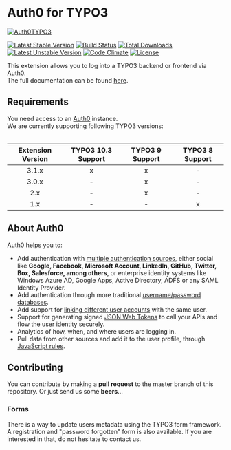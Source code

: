 Auth0 for TYPO3
===============
[![Auth0TYPO3](https://www.Leuchtfeuer.com/fileadmin/github/auth0-for-typo3/TYPO3-Auth0.png "Auth0 for TYPO3")](https://www.Leuchtfeuer.com/)

[![Latest Stable Version](https://poser.pugx.org/bitmotion/auth0/v/stable)](https://packagist.org/packages/bitmotion/auth0)
[![Build Status](https://travis-ci.com/Leuchtfeuer/auth0-for-typo3.svg?branch=master)](https://travis-ci.com/Leuchtfeuer/auth0-for-typo3)
[![Total Downloads](https://poser.pugx.org/bitmotion/auth0/downloads)](https://packagist.org/packages/bitmotion/auth0)
[![Latest Unstable Version](https://poser.pugx.org/bitmotion/auth0/v/unstable)](https://packagist.org/packages/bitmotion/auth0)
[![Code Climate](https://codeclimate.com/github/Leuchtfeuer/auth0-for-typo3/badges/gpa.svg)](https://codeclimate.com/github/Leuchtfeuer/auth0-for-typo3)
[![License](https://poser.pugx.org/bitmotion/auth0/license)](https://packagist.org/packages/bitmotion/auth0)

This extension allows you to log into a TYPO3 backend or frontend via Auth0.  
The full documentation can be found [here](https://docs.typo3.org/p/bitmotion/auth0/master/en-us/).

## Requirements ##

You need access to an [Auth0](https://auth0.com/) instance.  
We are currently supporting following TYPO3 versions:<br><br>

| Extension Version | TYPO3 10.3 Support | TYPO3 9 Support | TYPO3 8 Support |
| :-: | :-: | :-: | :-: |
| 3.1.x             | x                  | x               | -               |
| 3.0.x             | -                  | x               | -               |
| 2.x               | -                  | x               | -               |
| 1.x               | -                  | -               | x               |

## About Auth0 ##
Auth0 helps you to:

* Add authentication with [multiple authentication sources](https://auth0.com/docs/identityproviders),
either social like **Google, Facebook, Microsoft Account, LinkedIn,
GitHub, Twitter, Box, Salesforce, among others**, or enterprise
identity systems like Windows Azure AD, Google Apps, Active Directory,
ADFS or any SAML Identity Provider.
* Add authentication through more traditional [username/password databases](https://auth0.com/docs/connections/database/custom-db).
* Add support for [linking different user accounts](https://auth0.com/docs/link-accounts)
with the same user.
* Support for generating signed [JSON Web Tokens](https://auth0.com/docs/jwt)
to call your APIs and flow the user identity securely.
* Analytics of how, when, and where users are logging in.
* Pull data from other sources and add it to the user profile, through
[JavaScript rules](https://auth0.com/docs/rules/current).

## Contributing ##
You can contribute by making a **pull request** to the master branch of
this repository. Or just send us some **beers**...

### Forms ###
There is a way to update users metadata using the TYPO3 form framework.
A registration and "password forgotten" form is also available. If
you are interested in that, do not hesitate to contact us.
